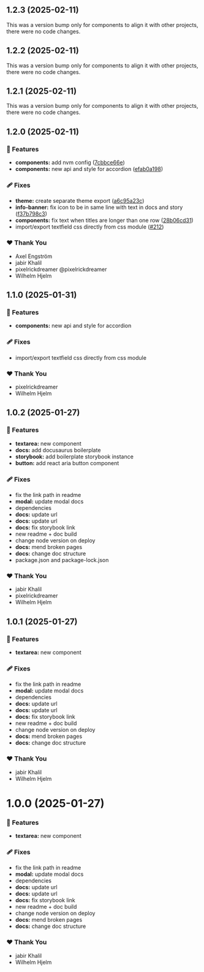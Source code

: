 ## 1.2.3 (2025-02-11)

This was a version bump only for components to align it with other projects, there were no code changes.

## 1.2.2 (2025-02-11)

This was a version bump only for components to align it with other projects, there were no code changes.

## 1.2.1 (2025-02-11)

This was a version bump only for components to align it with other projects, there were no code changes.

## 1.2.0 (2025-02-11)

### 🚀 Features

- **components:** add nvm config ([7cbbce66e](https://github.com/migrationsverket/midas/commit/7cbbce66e))
- **components:** new api and style for accordion ([efab0a198](https://github.com/migrationsverket/midas/commit/efab0a198))

### 🩹 Fixes

- **theme:** create separate theme export ([a6c95a23c](https://github.com/migrationsverket/midas/commit/a6c95a23c))
- **info-banner:** fix icon to be in same line with text in docs and story ([f37b798c3](https://github.com/migrationsverket/midas/commit/f37b798c3))
- **components:** fix text when titles are longer than one row ([28b06cd31](https://github.com/migrationsverket/midas/commit/28b06cd31))
- import/export textfield css directly from css module ([#212](https://github.com/migrationsverket/midas/pull/212))

### ❤️ Thank You

- Axel Engström
- jabir Khalil
- pixelrickdreamer @pixelrickdreamer
- Wilhelm Hjelm

## 1.1.0 (2025-01-31)

### 🚀 Features

- **components:** new api and style for accordion

### 🩹 Fixes

- import/export textfield css directly from css module

### ❤️ Thank You

- pixelrickdreamer
- Wilhelm Hjelm

## 1.0.2 (2025-01-27)

### 🚀 Features

- **textarea:** new component
- **docs:** add docusaurus boilerplate
- **storybook:** add boilerplate storybook instance
- **button:** add react aria button component

### 🩹 Fixes

- fix the link path in readme
- **modal:** update modal docs
- dependencies
- **docs:** update url
- **docs:** update url
- **docs:** fix storybook link
- new readme + doc build
- change node version on deploy
- **docs:** mend broken pages
- **docs:** change doc structure
- package.json and package-lock.json

### ❤️ Thank You

- jabir Khalil
- pixelrickdreamer
- Wilhelm Hjelm

## 1.0.1 (2025-01-27)

### 🚀 Features

- **textarea:** new component

### 🩹 Fixes

- fix the link path in readme
- **modal:** update modal docs
- dependencies
- **docs:** update url
- **docs:** update url
- **docs:** fix storybook link
- new readme + doc build
- change node version on deploy
- **docs:** mend broken pages
- **docs:** change doc structure

### ❤️ Thank You

- jabir Khalil
- Wilhelm Hjelm

# 1.0.0 (2025-01-27)

### 🚀 Features

- **textarea:** new component

### 🩹 Fixes

- fix the link path in readme
- **modal:** update modal docs
- dependencies
- **docs:** update url
- **docs:** update url
- **docs:** fix storybook link
- new readme + doc build
- change node version on deploy
- **docs:** mend broken pages
- **docs:** change doc structure

### ❤️ Thank You

- jabir Khalil
- Wilhelm Hjelm
